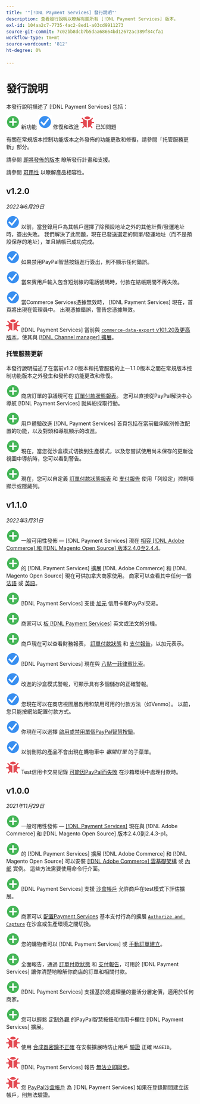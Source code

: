 ```yaml
---
title: '"[!DNL Payment Services] 發行說明"'
description: 查看發行說明以瞭解有關所有 [!DNL Payment Services] 版本。
exl-id: 104aa2c7-7735-4ac2-8ed1-a03cd9911273
source-git-commit: 7c02bb8dcb7b5daa68664bd12672ac389f84cfa1
workflow-type: tm+mt
source-wordcount: '812'
ht-degree: 0%

---
```


# 發行說明

本發行說明描述了 [!DNL Payment Services] 包括：

![新建](../assets/new.svg) 新功能
![已修復問題](../assets/fix.svg) 修復和改進
![已知問題](../assets/bug.svg) 已知問題

有關在常規版本控制功能版本之外發佈的功能更改和修復，請參閱「托管服務更新」部分。

請參閱 [即將發佈的版本](https://devdocs.magento.com/release/) 瞭解發行計畫和支援。

請參閱 [可用性](https://devdocs.magento.com/release/availability.html) 以瞭解產品相容性。

## v1.2.0

_2022年6月29日_

![已修復問題](../assets/fix.svg)<!-- Issue PAY-3264 --> 以前，當登錄用戶為其帳戶選擇了除預設地址之外的其他計費/發運地址時，簽出失敗。 我們解決了此問題，現在已發送選定的開單/發運地址（而不是預設保存的地址），並且結帳已成功完成。

![已修復問題](../assets/fix.svg)<!-- Issue PAY-3314 --> 如果禁用PayPal智慧按鈕進行簽出，則不顯示任何錯誤。

![已修復問題](../assets/fix.svg)<!-- Issue PAY-3330 --> 當來賓用戶輸入包含短划線的電話號碼時，付款在結帳期間不再失敗。

![已修復問題](../assets/fix.svg)<!-- Issue PAY-3338 PAY-2502 --> 當Commerce Services憑據無效時， [!DNL Payment Services] 現在，首頁將出現在管理員中。 出現憑據錯誤，警告您憑據無效。

![已知問題](../assets/bug.svg)<!-- Issue PAY-0 --> [!DNL Payment Services] 當前與 [`commerce-data-export` v101.20及更高版本](https://github.com/magento-commerce/commerce-data-export/releases/tag/v101.2.0)，使其與 [[!DNL Channel manager] 擴展](https://experienceleague.adobe.com/docs/commerce-channels/channel-manager/guide-overview.html)。

### 托管服務更新

本發行說明描述了在當前v1.2.0版本和托管服務的上一1.1.0版本之間在常規版本控制功能版本之外發生和發佈的功能更改和修復。

![新建](../assets/new.svg)<!-- Issue PAY-1720 --> 商店訂單的爭議現可在 [訂單付款狀態報表](https://experienceleague.adobe.com/docs/commerce-merchant-services/payment-services/reporting/order-payment-status.html#view-disputes)。 您可以直接從PayPal解決中心導航 [!DNL Payment Services] 就糾紛採取行動。

![新建](../assets/new.svg)<!-- Issue PAY-2854 --> 用戶體驗改進 [!DNL Payment Services] 首頁包括在當前繼承級別修改配置的功能，以及對頭和導航顯示的改進。

![新建](../assets/new.svg)<!-- Issue PAY-2854 --> 現在，當您從沙盒模式切換到生產模式，以及您嘗試使用尚未保存的更新從視圖中導航時，您可以看到警告。

![新建](../assets/new.svg)<!-- Issue PAY-2761 --> 現在，您可以自定義 [訂單付款狀態報表](https://experienceleague.adobe.com/docs/commerce-merchant-services/payment-services/reporting/order-payment-status.html#show-and-hide-columns) 和 [支付報告](https://experienceleague.adobe.com/docs/commerce-merchant-services/payment-services/reporting/payouts.html#show-and-hide-columns) 使用「列設定」控制項顯示或隱藏列。

## v1.1.0

_2022年3月31日_

![新建](../assets/new.svg)<!-- Issue PAY-2127 --> 一般可用性發佈 — [!DNL Payment Services] 現在 [相容 [!DNL Adobe Commerce] 和 [!DNL Magento Open Source] 版本2.4.0至2.4.4](https://devdocs.magento.com/release/availability.html#compatibility)。

![新建](../assets/new.svg)<!-- Issue PAY-2682 --> 的 [!DNL Payment Services] 擴展 [!DNL Adobe Commerce] 和 [!DNL Magento Open Source] 現在可供加拿大商家使用。 商家可以查看其中任何一個 [法語](https://experienceleague.adobe.com/docs/commerce-merchant-services/payment-services/overview.md#accepted-credit-cards-and-currencies) 或 [英語](https://experienceleague.adobe.com/docs/commerce-merchant-services/payment-services/overview.md#accepted-credit-cards-and-currencies)。

![新建](../assets/new.svg)<!-- Issue PAY-2681 --> [!DNL Payment Services] 支援 [加元](overview.md#accepted-credit-cards-and-currencies) 信用卡和PayPal交易。

![新建](../assets/new.svg)<!-- Issue PAY-2680 --> 商家可以 [板 [!DNL Payment Services]](onboard.md) 英文或法文的分機。

![新建](../assets/new.svg)<!-- Issue PAY-2678 --> 商戶現在可以查看財務報表， [訂單付款狀態](order-payment-status.md) 和 [支付報告](payouts.md)，以加元表示。

![已修復問題](../assets/fix.svg)<!-- Issue PAY-2710 --> [!DNL Payment Services] 現在與 [八點一菲律賓比索](https://www.php.net/releases/8.1/en.php)。

![已修復問題](../assets/fix.svg)<!-- Issue PAY-3017 --> 改進的沙盒模式警報，可顯示具有多個儲存的正確警報。

![已修復問題](../assets/fix.svg)<!-- Issue PAY-2742 --> 您現在可以在商店視圖層啟用和禁用可用的付款方法（如Venmo）。 以前，您只能按網站配置付款方式。

![已修復問題](../assets/fix.svg)<!-- Issue PAY-2277 --> 你現在可以選擇 [啟用或禁用單個PayPal智慧按鈕](settings.md#payment-buttons)。

![已修復問題](../assets/fix.svg)<!-- Issue PAY-2561 --> 以前刪除的產品不會出現在購物車中 _審閱訂單_ 的子菜單。

![已知問題](../assets/bug.svg)<!-- Issue PAY-2842 --> Test信用卡交易記錄 [可能因PayPal而失敗](https://support.magento.com/hc/en-us/articles/5201041963917) 在沙箱環境中處理付款時。

## v1.0.0

_2021年11月29日_

![新建](../assets/new.svg)<!-- Issue PAY-2127 --> 一般可用性發佈 — [[!DNL Payment Services]](https://marketplace.magento.com/magento-payment-services.html) 現在與 [!DNL Adobe Commerce] 和 [!DNL Magento Open Source] 版本2.4.0到2.4.3-p1。

![新建](../assets/new.svg)<!-- Issue PAY-124 --> 的 [!DNL Payment Services] 擴展 [!DNL Adobe Commerce] 和 [!DNL Magento Open Source] 可以安裝 [[!DNL Adobe Commerce] 雲基礎架構](install.md#adobe-commerce-on-cloud-infrastructure) 或 [內部](install.md#on-premises) 實例。 這些方法需要使用命令行介面。

![新建](../assets/new.svg)<!-- Issue PAY-1986 --> [!DNL Payment Services] 支援 [沙盒帳戶](sandbox.md) 允許商戶在test模式下評估擴展。

![新建](../assets/new.svg)<!-- Issue PAY-666 --> 商家可以 [配置Payment Services](settings.md) 基本支付行為的擴展 [`Authorize and Capture`](production.md#set-payment-services-as-payment-method) 在沙盒或生產環境之間切換。

![新建](../assets/new.svg)<!-- Issue PAY-780 --> 您的購物者可以 [!DNL Payment Services] 或 [手動訂單建立](create-order.md)。

![新建](../assets/new.svg)<!-- Issue PAY-1856 --> 全面報告，通過 [訂單付款狀態](order-payment-status.md) 和 [支付報告](payouts.md)，可用於 [!DNL Payment Services] 讓你清楚地瞭解你商店的訂單和相關付款。

![新建](../assets/new.svg)<!-- Issue PAY-311 --> [!DNL Payment Services] 支援基於總處理量的靈活分層定價，適用於任何商家。

![新建](../assets/new.svg)<!-- Issue PAY-1443 --> 您可以輕鬆 [定制外觀](payments-options.md) 的PayPal智慧按鈕和信用卡欄位 [!DNL Payment Services] 擴展。

![已知問題](../assets/bug.svg)<!-- Issue PAY-2473 --> 使用 [合成器密鑰不正確](https://support.magento.com/hc/en-us/articles/4406603542541) 在安裝擴展時防止用戶 [驗證](https://devdocs.magento.com/guides/v2.4/install-gde/prereq/connect-auth.html) 正確 `MAGEID`。

![已知問題](../assets/bug.svg)<!-- Issue PAY-2474 --> [!DNL Payment Services] 報告 [無法立即同步](https://support.magento.com/hc/en-us/articles/4406114741517)。

![已知問題](../assets/bug.svg)<!-- Issue PAY-2475 --> 您 [PayPal沙盒帳戶](https://support.magento.com/hc/en-us/articles/4406954952461) 為 [!DNL Payment Services] 如果在登錄期間建立該帳戶，則無法驗證。
